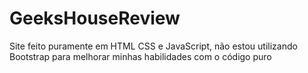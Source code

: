 # GeeksHouseReview
Site feito puramente em HTML CSS e JavaScript, não estou utilizando Bootstrap para melhorar minhas habilidades com o código puro
